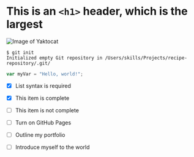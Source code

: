# This is an `<h1>` header, which is the largest
![Image of Yaktocat](https://octodex.github.com/images/yaktocat.png)


```
$ git init
Initialized empty Git repository in /Users/skills/Projects/recipe-repository/.git/
```
``` javascript
var myVar = "Hello, world!";
```
- [x] List syntax is required
- [x] This item is complete
- [ ] This item is not complete


- [ ] Turn on GitHub Pages
- [ ] Outline my portfolio
- [ ] Introduce myself to the world
